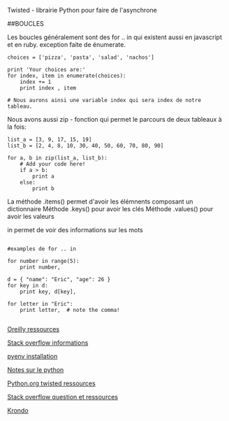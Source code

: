 Twisted - librairie Python pour faire de l'asynchrone


##BOUCLES 

Les boucles généralement sont des for .. in  qui existent aussi en javascript et en ruby.
exception faite de énumerate.

```
choices = ['pizza', 'pasta', 'salad', 'nachos']

print 'Your choices are:'
for index, item in enumerate(choices):
    index += 1
    print index , item

# Nous aurons ainsi une variable index qui sera index de notre tableau.

```

Nous avons aussi zip - fonction qui permet le parcours de deux tableaux à la fois:

```
list_a = [3, 9, 17, 15, 19]
list_b = [2, 4, 8, 10, 30, 40, 50, 60, 70, 80, 90]

for a, b in zip(list_a, list_b):
    # Add your code here!
    if a > b: 
        print a 
    else:
        print b

```
La méthode .items() permet d'avoir les élémnents composant un dictionnaire
Méthode .keys() pour avoir les clés
Méthode .values() pour avoir les valeurs

in permet de voir des informations sur les mots

```

#examples de for .. in 

for number in range(5):
    print number,

d = { "name": "Eric", "age": 26 }
for key in d:
    print key, d[key],

for letter in "Eric":
    print letter,  # note the comma!


```

[Oreilly ressources](http://programming.oreilly.com/2013/04/twisted-python-the-engine-of-your-internet.html)

[Stack overflow informations](http://twistedmatrix.com/documents/12.3.0/core/examples/)

[pyenv installation](http://davebehnke.com/python-pyenv-ubuntu.html)

[Notes sur le python](http://jcalderone.livejournal.com/tag/sixty%20seconds)

[Python.org twisted ressources](https://wiki.python.org/moin/Twisted-Examples)

[Stack overflow question et ressources](http://stackoverflow.com/questions/1888139/python-twisted-where-to-start)

[Krondo](http://krondo.com/?p=1209)

